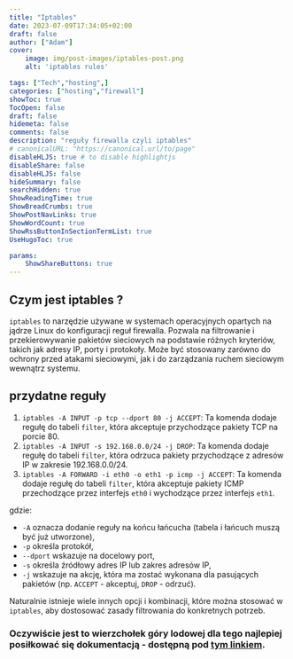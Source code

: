 ```yaml
---
title: "Iptables"
date: 2023-07-09T17:34:05+02:00
draft: false
author: ["Adam"]
cover:
    image: img/post-images/iptables-post.png
    alt: 'iptables rules'

tags: ["Tech","hosting",] 
categories: ["hosting","firewall"]
showToc: true
TocOpen: false
draft: false
hidemeta: false
comments: false
description: "reguły firewalla czyli iptables"
# canonicalURL: "https://canonical.url/to/page"
disableHLJS: true # to disable highlightjs
disableShare: false
disableHLJS: false
hideSummary: false
searchHidden: true
ShowReadingTime: true
ShowBreadCrumbs: true
ShowPostNavLinks: true
ShowWordCount: true
ShowRssButtonInSectionTermList: true
UseHugoToc: true

params:
    ShowShareButtons: true
---
```


## Czym jest iptables ?

`iptables` to narzędzie używane w systemach operacyjnych opartych na jądrze Linux do konfiguracji reguł firewalla. Pozwala na filtrowanie i przekierowywanie pakietów sieciowych na podstawie różnych kryteriów, takich jak adresy IP, porty i protokoły. Może być stosowany zarówno do ochrony przed atakami sieciowymi, jak i do zarządzania ruchem sieciowym wewnątrz systemu.

## przydatne reguły


1. `iptables -A INPUT -p tcp --dport 80 -j ACCEPT`: Ta komenda dodaje regułę do tabeli `filter`, która akceptuje przychodzące pakiety TCP na porcie 80.
2. `iptables -A INPUT -s 192.168.0.0/24 -j DROP`: Ta komenda dodaje regułę do tabeli `filter`, która odrzuca pakiety przychodzące z adresów IP w zakresie 192.168.0.0/24.
3. `iptables -A FORWARD -i eth0 -o eth1 -p icmp -j ACCEPT`: Ta komenda dodaje regułę do tabeli `filter`, która akceptuje pakiety ICMP przechodzące przez interfejs `eth0` i wychodzące przez interfejs `eth1`.

gdzie:
- `-A` oznacza dodanie reguły na końcu łańcucha (tabela i łańcuch muszą być już utworzone),
- `-p` określa protokół,
- `--dport` wskazuje na docelowy port,
- `-s` określa źródłowy adres IP lub zakres adresów IP,
- `-j` wskazuje na akcję, która ma zostać wykonana dla pasujących pakietów (np. `ACCEPT` - akceptuj, `DROP` - odrzuć).

Naturalnie istnieje wiele innych opcji i kombinacji, które można stosować w `iptables`, aby dostosować zasady filtrowania do konkretnych potrzeb.

### Oczywiście jest to wierzchołek góry lodowej dla tego najlepiej posiłkować się dokumentacją - dostępną pod [tym linkiem](https://linux.die.net/man/8/iptables).
